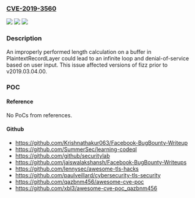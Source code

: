 ### [CVE-2019-3560](https://cve.mitre.org/cgi-bin/cvename.cgi?name=CVE-2019-3560)
![](https://img.shields.io/static/v1?label=Product&message=fizz&color=blue)
![](https://img.shields.io/static/v1?label=Version&message=!%3D%3E%20v2019.03.04.00%20&color=brighgreen)
![](https://img.shields.io/static/v1?label=Vulnerability&message=Loop%20with%20Unreachable%20Exit%20Condition%20(CWE-835)&color=brighgreen)

### Description

An improperly performed length calculation on a buffer in PlaintextRecordLayer could lead to an infinite loop and denial-of-service based on user input. This issue affected versions of fizz prior to v2019.03.04.00.

### POC

#### Reference
No PoCs from references.

#### Github
- https://github.com/Krishnathakur063/Facebook-BugBounty-Writeup
- https://github.com/SummerSec/learning-codeql
- https://github.com/github/securitylab
- https://github.com/jaiswalakshansh/Facebook-BugBounty-Writeups
- https://github.com/lennysec/awesome-tls-hacks
- https://github.com/paulveillard/cybersecurity-tls-security
- https://github.com/qazbnm456/awesome-cve-poc
- https://github.com/xbl3/awesome-cve-poc_qazbnm456

